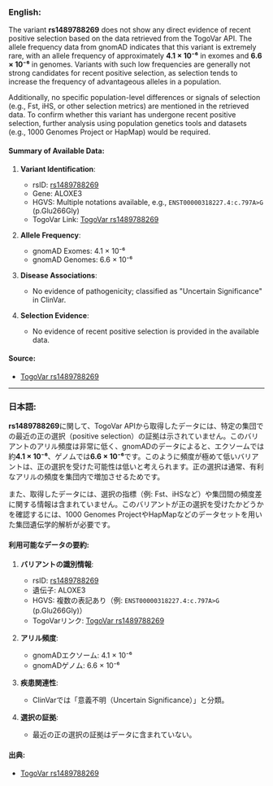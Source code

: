 ### English:
The variant **rs1489788269** does not show any direct evidence of recent positive selection based on the data retrieved from the TogoVar API. The allele frequency data from gnomAD indicates that this variant is extremely rare, with an allele frequency of approximately **4.1 × 10⁻⁶** in exomes and **6.6 × 10⁻⁶** in genomes. Variants with such low frequencies are generally not strong candidates for recent positive selection, as selection tends to increase the frequency of advantageous alleles in a population.

Additionally, no specific population-level differences or signals of selection (e.g., Fst, iHS, or other selection metrics) are mentioned in the retrieved data. To confirm whether this variant has undergone recent positive selection, further analysis using population genetics tools and datasets (e.g., 1000 Genomes Project or HapMap) would be required.

#### Summary of Available Data:
1. **Variant Identification**:
   - rsID: [rs1489788269](https://identifiers.org/dbsnp/rs1489788269)
   - Gene: ALOXE3
   - HGVS: Multiple notations available, e.g., `ENST00000318227.4:c.797A>G` (p.Glu266Gly)
   - TogoVar Link: [TogoVar rs1489788269](https://togovar.org/variant/17-8111519-T-C)

2. **Allele Frequency**:
   - gnomAD Exomes: 4.1 × 10⁻⁶
   - gnomAD Genomes: 6.6 × 10⁻⁶

3. **Disease Associations**:
   - No evidence of pathogenicity; classified as "Uncertain Significance" in ClinVar.

4. **Selection Evidence**:
   - No evidence of recent positive selection is provided in the available data.

#### Source:
- [TogoVar rs1489788269](https://togovar.org/variant/17-8111519-T-C)

---

### 日本語:
**rs1489788269**に関して、TogoVar APIから取得したデータには、特定の集団での最近の正の選択（positive selection）の証拠は示されていません。このバリアントのアリル頻度は非常に低く、gnomADのデータによると、エクソームでは約**4.1 × 10⁻⁶**、ゲノムでは**6.6 × 10⁻⁶**です。このように頻度が極めて低いバリアントは、正の選択を受けた可能性は低いと考えられます。正の選択は通常、有利なアリルの頻度を集団内で増加させるためです。

また、取得したデータには、選択の指標（例: Fst、iHSなど）や集団間の頻度差に関する情報は含まれていません。このバリアントが正の選択を受けたかどうかを確認するには、1000 Genomes ProjectやHapMapなどのデータセットを用いた集団遺伝学的解析が必要です。

#### 利用可能なデータの要約:
1. **バリアントの識別情報**:
   - rsID: [rs1489788269](https://identifiers.org/dbsnp/rs1489788269)
   - 遺伝子: ALOXE3
   - HGVS: 複数の表記あり（例: `ENST00000318227.4:c.797A>G` (p.Glu266Gly)）
   - TogoVarリンク: [TogoVar rs1489788269](https://togovar.org/variant/17-8111519-T-C)

2. **アリル頻度**:
   - gnomADエクソーム: 4.1 × 10⁻⁶
   - gnomADゲノム: 6.6 × 10⁻⁶

3. **疾患関連性**:
   - ClinVarでは「意義不明（Uncertain Significance）」と分類。

4. **選択の証拠**:
   - 最近の正の選択の証拠はデータに含まれていない。

#### 出典:
- [TogoVar rs1489788269](https://togovar.org/variant/17-8111519-T-C)